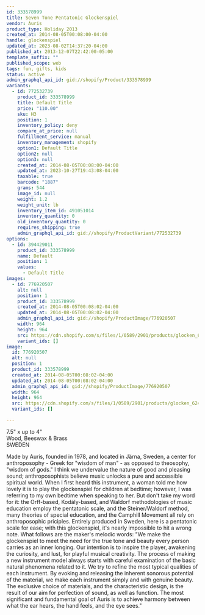 ```yaml
---
id: 333578999
title: Seven Tone Pentatonic Glockenspiel
vendor: Auris
product_type: Holiday 2013
created_at: 2014-08-05T00:08:00-04:00
handle: glockenspiel
updated_at: 2023-08-02T14:37:20-04:00
published_at: 2013-12-07T22:42:00-05:00
template_suffix: ""
published_scope: web
tags: fun, gifts, kids
status: active
admin_graphql_api_id: gid://shopify/Product/333578999
variants:
  - id: 772532739
    product_id: 333578999
    title: Default Title
    price: "110.00"
    sku: H3
    position: 1
    inventory_policy: deny
    compare_at_price: null
    fulfillment_service: manual
    inventory_management: shopify
    option1: Default Title
    option2: null
    option3: null
    created_at: 2014-08-05T00:08:00-04:00
    updated_at: 2023-10-27T19:43:08-04:00
    taxable: true
    barcode: "1887"
    grams: 544
    image_id: null
    weight: 1.2
    weight_unit: lb
    inventory_item_id: 491051014
    inventory_quantity: 0
    old_inventory_quantity: 0
    requires_shipping: true
    admin_graphql_api_id: gid://shopify/ProductVariant/772532739
options:
  - id: 394429011
    product_id: 333578999
    name: Default
    position: 1
    values:
      - Default Title
images:
  - id: 776920507
    alt: null
    position: 1
    product_id: 333578999
    created_at: 2014-08-05T00:08:02-04:00
    updated_at: 2014-08-05T00:08:02-04:00
    admin_graphql_api_id: gid://shopify/ProductImage/776920507
    width: 964
    height: 964
    src: https://cdn.shopify.com/s/files/1/0589/2901/products/glocken_624735cd-6cbe-4f03-853a-b77bd938d527.jpeg?v=1407211682
    variant_ids: []
image:
  id: 776920507
  alt: null
  position: 1
  product_id: 333578999
  created_at: 2014-08-05T00:08:02-04:00
  updated_at: 2014-08-05T00:08:02-04:00
  admin_graphql_api_id: gid://shopify/ProductImage/776920507
  width: 964
  height: 964
  src: https://cdn.shopify.com/s/files/1/0589/2901/products/glocken_624735cd-6cbe-4f03-853a-b77bd938d527.jpeg?v=1407211682
  variant_ids: []

---
```


7.5" x up to 4"  
Wood, Beeswax & Brass  
SWEDEN

Made by Auris, founded in 1978, and located in Järna, Sweden, a center for anthroposophy - Greek for "wisdom of man" - as opposed to theosophy, "wisdom of gods." I think we undervalue the nature of good and pleasing sound; anthroposophists believe music unlocks a pure and accessible spiritual world. When I first heard this instrument, a woman told me how lovely it is to play the glockenspiel for children at bedtime; however, I was referring to my own bedtime when speaking to her. But don't take my word for it: the Orff-based, Kodály-based, and Waldorf methodologies of music education employ the pentatonic scale, and the Steiner/Waldorf method, many theories of special education, and the Camphill Movement all rely on anthroposophic priciples. Entirely produced in Sweden, here is a pentatonic scale for ease; with this glockenspiel, it's nearly impossible to hit a wrong note. What follows are the maker's melodic words: "We make the glockenspiel to meet the need for the true tone and beauty every person carries as an inner longing. Our intention is to inspire the player, awakening the curiosity, and lust, for playful musical creativity. The process of making a new instrument model always starts with careful examination of the basic natural phenomena related to it. We try to refine the most typical qualities of each instrument. By evoking and releasing the inherent sonorous potential of the material, we make each instrument simply and with genuine beauty. The exclusive choice of materials, and the characteristic design, is the result of our aim for perfection of sound, as well as function. The most significant and fundamental goal of Auris is to achieve harmony between what the ear hears, the hand feels, and the eye sees."